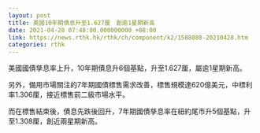```yaml
---
layout: post
title: 美國10年期債息升至1.627厘　創逾1星期新高
date: 2021-04-28 07:48:00.000000000 +08:00
link: https://news.rthk.hk/rthk/ch/component/k2/1588080-20210428.htm
categories: rthk
---
```


美國國債孳息率上升，10年期債息升6個基點，升至1.627厘，屬逾1星期新高。

另外，備用市場關注的7年期國債標售需求改善，標售規模達620億美元，中標利率1.306厘，接近標售前二級市場水平。

而在標售結束後，債息先跌後回升，7年期國債孳息率在紐約尾市升5個基點，升至1.308厘，創近兩星期新高。
